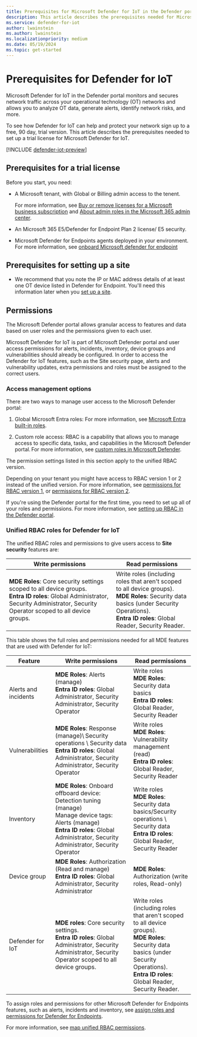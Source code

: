 ```yaml
---
title: Prerequisites for Microsoft Defender for IoT in the Defender portal
description: This article describes the prerequisites needed for Microsoft Defender for IoT in the Microsoft Defender portal
ms.service: defender-for-iot
author: lwainstein
ms.author: lwainstein
ms.localizationpriority: medium
ms.date: 05/19/2024
ms.topic: get-started
---
```


# Prerequisites for Defender for IoT

Microsoft Defender for IoT in the Defender portal monitors and secures network traffic across your operational technology (OT) networks and allows you to analyze OT data, generate alerts, identify network risks, and more.

To see how Defender for IoT can help and protect your network sign up to a free, 90 day, trial version. This article describes the prerequisites needed to set up a trial license for Microsoft Defender for IoT.

[!INCLUDE [defender-iot-preview](../includes//defender-for-iot-defender-public-preview.md)]

## Prerequisites for a trial license

Before you start, you need:

- A Microsoft tenant, with Global or Billing admin access to the tenent.

    For more information, see [Buy or remove licenses for a Microsoft business subscription](/microsoft-365/commerce/licenses/buy-licenses.md) and [About admin roles in the Microsoft 365 admin center](/microsoft-365/admin/add-users/about-admin-roles.md).

- An Microsoft 365 E5/Defender for Endpoint Plan 2 license/ E5 security.

- Microsoft Defender for Endpoints agents deployed in your environment. For more information, see [onboard Microsoft defender for endpoint](/defender-endpoint/onboarding.md)

## Prerequisites for setting up a site

- We recommend that you note the IP or MAC address details of at least one OT device listed in Defender for Endpoint. You'll need this information later when you [set up a site](set-up-sites.md).

## Permissions

The Microsoft Defender portal allows granular access to features and data based on user roles and the permissions given to each user.

Microsoft Defender for IoT is part of Microsoft Defender portal and user access permissions for alerts, incidents, inventory, device groups and vulnerabilities should already be configured. In order to access the Defender for IoT features, such as the Site security page, alerts and vulnerability updates, extra permissions and roles must be assigned to the correct users.

### Access management options

There are two ways to manage user access to the Microsoft Defender portal:

1. Global Microsoft Entra roles: For more information, see [Microsoft Entra built-in roles](/entra/identity/role-based-access-control/permissions-reference.md).

1. Custom role access: RBAC is a capability that allows you to manage access to specific data, tasks, and capabilities in the Microsoft Defender portal. For more information, see [custom roles in Microsoft Defender](/defender-xdr/custom-roles.md).

The permission settings listed in this section apply to the unified RBAC version.

Depending on your tenant you might have access to RBAC version 1 or 2 instead of the unified version. For more information, see [permissions for RBAC version 1](/defender-endpoint/prepare-deployment.md), or [permissions for RBAC version 2](/defender-endpoint/user-roles#permission-options.md).

If you're using the Defender portal for the first time, you need to set up all of your roles and permissions. For more information, see [setting up RBAC in the Defender portal](). <!-- what link here-->

### Unified RBAC roles for Defender for IoT

The unified RBAC roles and permissions to give users access to **Site security** features are:

|Write permissions| Read permissions|
|----|----|
| **MDE Roles**: Core security settings scoped to all device groups. <br>**Entra ID roles**: Global Administrator, Security Administrator, Security Operator scoped to all device groups.| Write roles (including roles that aren't scoped to all device groups). <br> **MDE Roles**: Security data basics (under Security Operations).<br>**Entra ID roles**: Global Reader, Security Reader.|

This table shows the full roles and permissions needed for all MDE features that are used with Defender for IoT:

| Feature | Write permissions | Read permissions |
|---|----|---|
|Alerts and incidents| **MDE Roles**: Alerts (manage) <br> **Entra ID roles**: Global Administrator, Security Administrator, Security Operator| Write roles<br> **MDE Roles**: Security data basics<br>**Entra ID roles**: Global Reader, Security Reader |
|Vulnerabilities | **MDE Roles**: Response (manage)\ Security operations \ Security data <br>**Entra ID roles**: Global Administrator, Security Administrator, Security Operator | Write roles<br> **MDE Roles**: Vulnerability management (read) <br> **Entra ID roles**: Global Reader, Security Reader |
|Inventory| **MDE Roles**: Onboard offboard device: Detection tuning (manage) <br> Manage device tags: Alerts (manage) <br>**Entra ID roles**: Global Administrator, Security Administrator, Security Operator | Write roles <br>**MDE Roles**: Security data basics/Security operations \ Security data <br> **Entra ID roles**: Global Reader, Security Reader |
|Device group| **MDE Roles**: Authorization (Read and manage) <br>**Entra ID roles**: Global Administrator, Security Administrator |**MDE Roles**: Authorization (write roles, Read-only) |
|Defender for IoT| **MDE roles**: Core security settings. <br> **Entra ID roles**: Global Administrator, Security Administrator, Security Operator scoped to all device groups.|Write roles (including roles that aren't scoped to all device groups). <br> **MDE Roles**: Security data basics (under Security Operations).<br> **Entra ID roles**: Global Reader, Security Reader.|

To assign roles and permissions for other Microsoft Defender for Endpoints features, such as alerts, incidents and inventory, see [assign roles and permissions for Defender for Endpoints](/defender-endpoint/prepare-deployment.md).

For more information, see [map unified RBAC permissions](/defender-xdr/compare-rbac-roles.md#microsoft-entra-global-roles-access).

